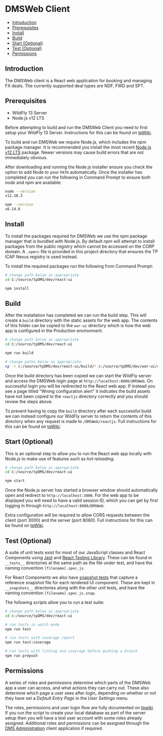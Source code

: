 # DMSWeb Client
- [Introduction](#introduction)
- [Prerequisites](#prerequisites)
- [Install](#install)
- [Build](#build)
- [Start \(Optional\)](#start-optional)
- [Test \(Optional\)](#test-optional)
- [Permissions](#permissions)

## Introduction
The DMSWeb client is a React web application for booking and managing FX deals.  The currently supported deal types are NDF, FWD and SPT.

## Prerequisites
* WildFly 13 Server
* Node.js v12 LTS

Before attempting to build and run the DMSWeb Client you need to first setup your WildFly 13 Server.  Instructions for this can be found on [tpWiki](https://wiki.tpicapcloud.com/display/BEL/Wildfly+Tips+and+Tricks).

To build and run DMSWeb we require Node.js, which includes the _npm_ package manager.  It is recommended you install the most recent [Node.js v12 LTS](https://nodejs.org/dist/latest-v12.x/) package.  Newer versions may cause build errors that are not immediately obvious.

After downloading and running the Node.js installer ensure you check the option to add Node to your ```PATH``` automatically.  Once the installer has completed you can run the following in Command Prompt to ensure  both _node_ and _npm_ are available:

```bash
node --version
v12.18.3

npm --version
v6.14.6
```

## Install
To install the packages required for DMSWeb we use the _npm_ package manager that is bundled with Node.js.  By default _npm_ will attempt to install packages from the public registry which cannot be accessed on the _CORP_ domain.  A ```.npmrc``` file is provided in this project directory that ensures the TP ICAP Nexus registry is used instead.

To install the required packages run the following from Command Prompt:

```bash
# change path below as appropriate
cd C:/source/tpDMS/dev/react-ui

npm install
```

## Build
After the installation has completed we can run the build step.  This will create a ```build``` directory with the static assets for the web app.  The contents of this folder can be copied to the ```war-ui``` directory which is how the web app is configured in the Production environment.

```bash
# change path below as appropriate
cd C:/source/tpDMS/dev/react-ui

npm run build

# change paths below as appropriate
cp -r c:/source/tpDMS/dev/react-ui/build/* c:/source/tpDMS/dev/war-ui/src/main/webapp/reactjs
```

Once the build directory has been copied we can start the WildFly server and access the DMSWeb login page at ```http://localhost:8080/DMSWeb```.  On successful login you will be redirected to the React web app.  If instead you see a page titled "Wrong configuration alert" it indicates the build assets have not been copied to the ```reactjs``` directory correctly and you should review the steps above.

To prevent having to copy the ```build``` directory after each successful build we can instead configure our WildFly server to return the contents of this directory when any request is made to ```/DMSWeb/reactjs```.  Full instructions for this can be found on [tpWiki](https://wiki.tpicapcloud.com/display/BEL/Development+Setup+for+React+with+WildFly#DevelopmentSetupforReactwithWildFly-2.ConfigureReactapptoworkwithWildFly).

## Start (Optional)
This is an optional step to allow you to run the React web app locally with Node.js to make use of features such as _hot reloading_.

```bash
# change path below as appropriate
cd C:/source/tpDMS/dev/react-ui

npm start
```

Once the Node.js server has started a browser window should automatically open and redirect to ```http://localhost:3000```.  For the web app to be displayed you will need to have a valid session ID, which you can get by first logging in through ```http://localhost:8080/DMSWeb```.

Extra configuration will be required to allow CORS requests between the client (port 3000) and the server (port 8080).  Full instructions for this can be found on [tpWiki](https://wiki.tpicapcloud.com/display/BEL/Development+Setup+for+React+with+WildFly#DevelopmentSetupforReactwithWildFly-5.RunningReactwithNode.js).

## Test (Optional)
A suite of unit tests exist for most of our JavaScript classes and React Components using [Jest](https://jestjs.io/) and [React Testing Library](https://testing-library.com/docs/react-testing-library/intro/).  These can be found in ```__tests__``` directories at the same path as the file under test, and have the naming convention ```[filename].spec.js```.

For React Components we also have [snapshot tests](https://jestjs.io/docs/snapshot-testing) that capture a reference snapshot file for each rendered UI component.  These are kept in ```__snapshots__``` directories along with the other unit tests, and have the naming convention ```[filename].spec.js.snap```.

The following scripts allow you to run a test suite:

```bash
# change path below as appropriate
cd c:/source/tpDMS/dev/react-ui

# run tests in watch mode
npm run test

# run tests with coverage report
npm run test:coverage

# run tests with linting and coverage before pushing a branch
npm run prepush
```

## Permissions
A series of roles and permissions determine which parts of the DMSWeb app a user can access, and what actions they can carry out.  These also determine which page a user sees after login, depending on whether or not they have set a _Default Entry Page_ in the _User Settings_ menu.

The roles, permissions and user login flow are fully documented on [tpwiki](https://wiki.tpicapcloud.com/display/BEL/DMS+Web+Login+Permissions+and+Roles).  If you run the script to create your local database as part of the server setup then you will have a test user account with some roles already assigned.  Additional roles and permissions can be assigned through the [DMS Administration](https://wiki.tpicapcloud.com/display/GD/DMS+Client+Install+Locations) client application if required.
